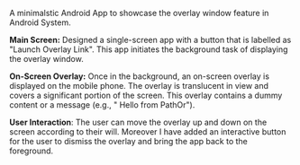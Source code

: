 A minimalstic Android App to showcase the overlay window feature in Android System.

**Main Screen:** Designed a single-screen app with a button that is labelled as "Launch Overlay Link". This app initiates the background task of displaying the overlay window.

**On-Screen Overlay:** Once in the background, an on-screen overlay is displayed on the mobile phone. The overlay is translucent in view and covers a significant portion of the screen. This overlay contains a dummy content or a message (e.g., " Hello from PathOr").

**User Interaction**: The user can move the overlay up and down on the screen according to their will. Moreover I have added an interactive button for the user to dismiss the overlay and bring the app back to the foreground.

